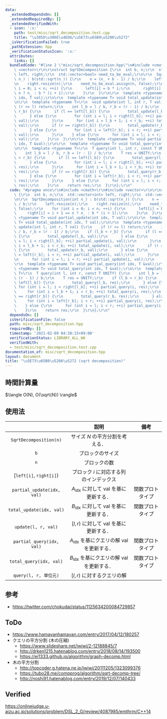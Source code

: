 ```yaml
---
data:
  _extendedDependsOn: []
  _extendedRequiredBy: []
  _extendedVerifiedWith:
  - icon: ':x:'
    path: test/misc/sqrt_decomposition.test.cpp
    title: "\u305D\u306E\u4ED6/\u5E73\u65B9\u5206\u5272"
  _isVerificationFailed: true
  _pathExtension: hpp
  _verificationStatusIcon: ':x:'
  attributes:
    links: []
  bundledCode: "#line 2 \"misc/sqrt_decomposition.hpp\"\n#include <cmath>\r\n#include\
    \ <vector>\r\n\r\nstruct SqrtDecomposition {\r\n  int b, n;\r\n  std::vector<int>\
    \ left, right;\r\n  std::vector<bool> need_to_be_eval;\r\n\r\n  SqrtDecomposition(int\
    \ n_) : b(std::sqrt(n_)) {\r\n    n = (n_ + b - 1) / b;\r\n    left.resize(n);\r\
    \n    right.resize(n);\r\n    need_to_be_eval.assign(n, false);\r\n    for (int\
    \ i = 0; i < n; ++i) {\r\n      left[i] = b * i;\r\n      right[i] = i + 1 ==\
    \ n ? n_ : b * (i + 1);\r\n    }\r\n  }\r\n\r\n  template <typename T> void partial_update(int\
    \ idx, T val);\r\n\r\n  template <typename T> void total_update(int idx, T val);\r\
    \n\r\n  template <typename T>\r\n  void update(int l, int r, T val) {\r\n    if\
    \ (r <= l) return;\r\n    int l_b = l / b, r_b = (r - 1) / b;\r\n    if (l_b <\
    \ r_b) {\r\n      if (l == left[l_b]) {\r\n        total_update(l_b, val);\r\n\
    \      } else {\r\n        for (int i = l; i < right[l_b]; ++i) partial_update(i,\
    \ val);\r\n      }\r\n      for (int i = l_b + 1; i < r_b; ++i) total_update(i,\
    \ val);\r\n      if (r == right[r_b]) {\r\n        total_update(r_b, val);\r\n\
    \      } else {\r\n        for (int i = left[r_b]; i < r; ++i) partial_update(i,\
    \ val);\r\n      }\r\n    } else {\r\n      for (int i = l; i < r; ++i) partial_update(i,\
    \ val);\r\n    }\r\n  }\r\n\r\n  template <typename T> void partial_query(int\
    \ idx, T &val);\r\n\r\n  template <typename T> void total_query(int idx, T &val);\r\
    \n\r\n  template <typename T>\r\n  T query(int l, int r, const T UNITY) {\r\n\
    \    int l_b = l / b, r_b = (r - 1) / b;\r\n    T res = UNITY;\r\n    if (l_b\
    \ < r_b) {\r\n      if (l == left[l_b]) {\r\n        total_query(l_b, res);\r\n\
    \      } else {\r\n        for (int i = l; i < right[l_b]; ++i) partial_query(i,\
    \ res);\r\n      }\r\n      for (int i = l_b + 1; i < r_b; ++i) total_query(i,\
    \ res);\r\n      if (r == right[r_b]) {\r\n        total_query(r_b, res);\r\n\
    \      } else {\r\n        for (int i = left[r_b]; i < r; ++i) partial_query(i,\
    \ res);\r\n      }\r\n    } else {\r\n      for (int i = l; i < r; ++i) partial_query(i,\
    \ res);\r\n    }\r\n    return res;\r\n  }\r\n};\r\n"
  code: "#pragma once\r\n#include <cmath>\r\n#include <vector>\r\n\r\nstruct SqrtDecomposition\
    \ {\r\n  int b, n;\r\n  std::vector<int> left, right;\r\n  std::vector<bool> need_to_be_eval;\r\
    \n\r\n  SqrtDecomposition(int n_) : b(std::sqrt(n_)) {\r\n    n = (n_ + b - 1)\
    \ / b;\r\n    left.resize(n);\r\n    right.resize(n);\r\n    need_to_be_eval.assign(n,\
    \ false);\r\n    for (int i = 0; i < n; ++i) {\r\n      left[i] = b * i;\r\n \
    \     right[i] = i + 1 == n ? n_ : b * (i + 1);\r\n    }\r\n  }\r\n\r\n  template\
    \ <typename T> void partial_update(int idx, T val);\r\n\r\n  template <typename\
    \ T> void total_update(int idx, T val);\r\n\r\n  template <typename T>\r\n  void\
    \ update(int l, int r, T val) {\r\n    if (r <= l) return;\r\n    int l_b = l\
    \ / b, r_b = (r - 1) / b;\r\n    if (l_b < r_b) {\r\n      if (l == left[l_b])\
    \ {\r\n        total_update(l_b, val);\r\n      } else {\r\n        for (int i\
    \ = l; i < right[l_b]; ++i) partial_update(i, val);\r\n      }\r\n      for (int\
    \ i = l_b + 1; i < r_b; ++i) total_update(i, val);\r\n      if (r == right[r_b])\
    \ {\r\n        total_update(r_b, val);\r\n      } else {\r\n        for (int i\
    \ = left[r_b]; i < r; ++i) partial_update(i, val);\r\n      }\r\n    } else {\r\
    \n      for (int i = l; i < r; ++i) partial_update(i, val);\r\n    }\r\n  }\r\n\
    \r\n  template <typename T> void partial_query(int idx, T &val);\r\n\r\n  template\
    \ <typename T> void total_query(int idx, T &val);\r\n\r\n  template <typename\
    \ T>\r\n  T query(int l, int r, const T UNITY) {\r\n    int l_b = l / b, r_b =\
    \ (r - 1) / b;\r\n    T res = UNITY;\r\n    if (l_b < r_b) {\r\n      if (l ==\
    \ left[l_b]) {\r\n        total_query(l_b, res);\r\n      } else {\r\n       \
    \ for (int i = l; i < right[l_b]; ++i) partial_query(i, res);\r\n      }\r\n \
    \     for (int i = l_b + 1; i < r_b; ++i) total_query(i, res);\r\n      if (r\
    \ == right[r_b]) {\r\n        total_query(r_b, res);\r\n      } else {\r\n   \
    \     for (int i = left[r_b]; i < r; ++i) partial_query(i, res);\r\n      }\r\n\
    \    } else {\r\n      for (int i = l; i < r; ++i) partial_query(i, res);\r\n\
    \    }\r\n    return res;\r\n  }\r\n};\r\n"
  dependsOn: []
  isVerificationFile: false
  path: misc/sqrt_decomposition.hpp
  requiredBy: []
  timestamp: '2021-02-09 04:38:15+09:00'
  verificationStatus: LIBRARY_ALL_WA
  verifiedWith:
  - test/misc/sqrt_decomposition.test.cpp
documentation_of: misc/sqrt_decomposition.hpp
layout: document
title: "\u5E73\u65B9\u5206\u5272 (sqrt decomposition)"
---
```



## 時間計算量

$\langle O(N), O(\sqrt{N}) \rangle$


## 使用法

||説明|備考|
|:--:|:--:|:--:|
|`SqrtDecomposition(n)`|サイズ $N$ の平方分割を考える．||
|`b`|ブロックのサイズ||
|`n`|ブロックの数||
|[`left[i]`, `right[i]`)|ブロック $i$ に対応する列のインデックス||
|`partial_update(idx, val)`|$A_{\mathrm{idx}}$ に対して $\mathrm{val}$ を基に更新する．|関数プロトタイプ|
|`total_update(idx, val)`|$B_{\mathrm{idx}}$ に対して $\mathrm{val}$ を基に更新する．|関数プロトタイプ|
|`update(l, r, val)`|$[l, r)$ に対して $\mathrm{val}$ を基に更新する．||
|`partial_query(idx, val)`|$A_{\mathrm{idx}}$ を基にクエリの解 $\mathrm{val}$ を更新する．|関数プロトタイプ|
|`total_query(idx, val)`|$B_{\mathrm{idx}}$ を基にクエリの解 $\mathrm{val}$ を更新する．|関数プロトタイプ|
|`query(l, r, 単位元)`|$[l, r)$ に対するクエリの解||


## 参考

- https://twitter.com/chokudai/status/1125634200084729857


## ToDo

- https://www.hamayanhamayan.com/entry/2017/04/12/180257
- クエリの平方分割 (木の圧縮)
  - https://www.slideshare.net/iwiwi/2-12188845/7
  - http://drken1215.hatenablog.com/entry/2018/08/14/193500
  - https://ei1333.github.io/algorithm/graph-decomp.html
- 木の平方分割
  - http://topcoder.g.hatena.ne.jp/iwiwi/20111205/1323099376
  - https://tubo28.me/compprog/algorithm/sqrt-decomp-tree/
  - http://noshi91.hatenablog.com/entry/2019/12/07/140433


## Verified

https://onlinejudge.u-aizu.ac.jp/solutions/problem/DSL_2_G/review/4087985/emthrm/C++14
